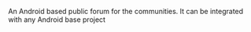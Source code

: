 An Android based public forum for the communities. It can be integrated with any Android base project
